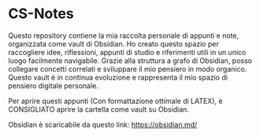 # CS-Notes
Questo repository contiene la mia raccolta personale di appunti e note, organizzata come vault di Obsidian.
Ho creato questo spazio per raccogliere idee, riflessioni, appunti di studio e riferimenti utili in un unico luogo facilmente navigabile. Grazie alla struttura a grafo di Obsidian, posso collegare concetti correlati e sviluppare il mio pensiero in modo organico.
Questo vault è in continua evoluzione e rappresenta il mio spazio di pensiero digitale personale.

Per aprire questi appunti (Con formattazione ottimale di LATEX), è CONSIGLIATO aprire la cartella come vault su Obsidian.

Obsidian è scaricabile da questo link: https://obsidian.md/
